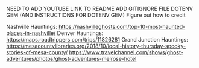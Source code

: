 NEED TO ADD YOUTUBE LINK TO README
ADD GITIGNORE FILE
DOTENV GEM (AND INSTRUCTIONS FOR DOTENV GEM)
Figure out how to credit

Nashville Hauntings:
https://nashvilleghosts.com/top-10-most-haunted-places-in-nashville/
Denver Hauntings:
https://maps.roadtrippers.com/trips/11826281
Grand Junction Hauntings:
https://mesacountylibraries.org/2018/10/local-history-thursday-spooky-stories-of-mesa-county/
https://www.travelchannel.com/shows/ghost-adventures/photos/ghost-adventures-melrose-hotel
